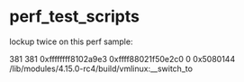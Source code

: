 # perf_test_scripts

lockup twice on this perf sample:

381 381 0xffffffff8102a9e3 0xffff88021f50e2c0 0 0x5080144 /lib/modules/4.15.0-rc4/build/vmlinux:__switch_to
